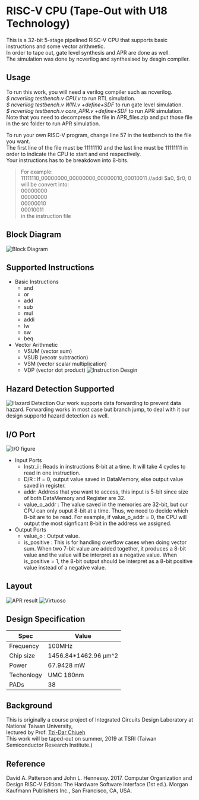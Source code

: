 RISC-V CPU (Tape-Out with U18 Technology)
==================
This is a 32-bit 5-stage pipelined RISC-V CPU that supports basic instructions and some vector arithmetic.  
In order to tape out, gate level synthesis and APR are done as well.  
The simulation was done by ncverilog and synthesised by desgin compiler.

## Usage
To run this work, you will need a verilog compiler such as ncverilog.  
_$ ncverilog testbench.v CPU.v_ to run RTL simulation.  
_$ ncverilog testbench.v WIN.v +define+SDF_ to run gate level simulation.  
_$ ncverilog testbench.v core_APR.v +define+SDF_ to run APR simulation.  
Note that you need to decompress the file in APR_files.zip and put those file in the src folder to run APR simulation.  
 

To run your own RISC-V program, change line 57 in the testbench to the file you want.  
The first line of the file must be 11111110 and the last line must be 11111111 in order to indicate the CPU to start and end respectively.  
Your instructions has to be breakdown into 8-bits.  
>For example:  
>11111110_00000000_00000000_00000010_00010011 //addi $a0, $r0, 0  
>will be convert into:  
>00000000  
00000000  
00000010  
00010011  
in the instruction file
## Block Diagram
![Block Diagram](https://github.com/jasonlin316/RISC-V-CPU/blob/master/pic/block_diagram.png)

## Supported Instructions

* Basic Instructions
	* and 
	* or
	* add 
	* sub 
	* mul 
	* addi 
	* lw
	* sw
	* beq 
* Vector Arithmetic
	* VSUM (vector sum)
	* VSUB (vecotr subtraction)
	* VSM  (vector scalar multiplication)
	* VDP  (vector dot product)
![Instruction Desgin](https://github.com/jasonlin316/RISC-V-CPU/blob/master/pic/InstructionType.png)
  
 ## Hazard Detection Supported
 ![Hazard Detection](https://github.com/jasonlin316/RISC-V-CPU/blob/master/pic/HazardDetect.png)
 Our work supports data forwarding to prevent data hazard. Forwarding works in most case but branch jump, to deal with it our design supportd hazard detection as well.
  
  ## I/O Port
  ![I/O figure](https://github.com/jasonlin316/RISC-V-CPU/blob/master/pic/IO.png)
  
* Input Ports
	* Instr_i : Reads in instructions 8-bit at a time. It will take 4 cycles to read in one instruction.
	* D/R : If = 0, output value saved in DataMemory, else output value saved in register.
 	* addr: Address that you want to access, this input is 5-bit since size of both DataMemory and Register are 32.
 	* value_o_addr : The value saved in the memories are 32-bit, but our CPU can only ouput 8-bit at a time. Thus, we need to decide which 8-bit are to be read. For example, if value_o_addr = 0, the CPU will output the most signficant 8-bit in the address we assigned.
* Output Ports
	* value_o : Output value.
  	* is_positive : This is for handling overflow cases when doing vector sum.  When two 7-bit value are added together, it produces a 8-bit value and the value will be interpret as a negative value. When is_positive = 1, the 8-bit output should be interpret as a 8-bit positive value instead of a negative value.

## Layout
![APR result](https://github.com/jasonlin316/RISC-V-CPU/blob/master/pic/APR.png)
![Virtuoso](https://github.com/jasonlin316/RISC-V-CPU/blob/master/pic/layout.png)

## Design Specification

|  Spec    |   Value  |
|-----------|---|
| Frequency | 100MHz  |
| Chip size |  1456.84*1462.96 µm^2  |
|  Power    |  67.9428 mW |
|  Techonlogy | UMC 180nm |
| PADs | 38 |

## Background
This is originally a course project of Integrated Circuits Design Laboratory at National Taiwan University,  
lectured by Prof. [Tzi-Dar Chiueh](http://www.ee.ntu.edu.tw/profile?id=33)  
This work will be taped-out on summer, 2019 at TSRI (Taiwan Semiconductor Research Institute.)

## Reference 
David A. Patterson and John L. Hennessy. 2017. Computer Organization and Design RISC-V Edition: The Hardware Software Interface (1st ed.). Morgan Kaufmann Publishers Inc., San Francisco, CA, USA.

